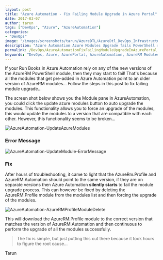 ```yaml
---
layout: post
title: "Azure Automation - Fix Failing Module Upgrade in Azure Portal"
date: 2017-03-07
author: tarun
tags: ["DevOps", "Azure", "AzureAutomation"]
categories:
- "DevOps"
image: "/images/screenshots/tarun/AzureDTL/AzureDtl_DevOps_InfrastructureIsCode.png"
description: "Azure Automation Azure Modules Upgrade fails PowerShell run book fails"
permalink: /DevOps/AzureAutomationFixFailingModuleUpgradeInAzurePortal
keywords: "DevOps, Azure, AzurePortal, AzureAutomation, AzureRM Modules, PowerShell Run Books"
---
```


If your Run Books in Azure Automation rely on any of the new versions of the AzureRM PowerShell module, then they may start to fail! That's because all the modules that get pre-added in Azure Automation point to an older version of AzureRM modules... Follow the steps in this post to fix failing module upgrade...
<!--more-->

The screen shot below shows you the Module pane in AzureAutomation, you could click the update azure modules button to auto upgrade the modules. This functionality allows you to force an upgrade of the modules, this would update the modules to a version that are compatible with each other. However, this functionality seems to be broken...

![AzureAutomation-UpdateAzureModules]({{site.url}}/images/screenshots/tarun/AzureAutomation/AzureAutomationUpdateAzureModules.PNG)

### Error Message 

![AzureAutomation-UpdateModule-ErrorMessage]({{site.url}}/images/screenshots/tarun/AzureAutomation/AzureAutomationModuleUpgradeFailureErrorMessage.PNG)

### Fix 

After hours of troubleshooting, it came to light that the AzureRm.Profile and AzureRM.Automation should point to the same version, if they are on separate versions then Azure Automation __silently starts__ to fail the module upgrade process. This can however be fixed by deleting the AzureRM.Profile module from the modules list and then forcing the upgrade of the modules.


![AzureAutomation-AzureRMProfileModuleDelete]({{site.url}}/images/screenshots/tarun/AzureAutomation/AzureRMProfileModuleDelete.PNG)

This will download the AzureRM.Profile module to the correct version that matches the version of AzureRM.Automation and then continuous to perform the upgrade of all the modules successfully. 

> The fix is simple, but just putting this out there because it took hours to figure the root cause...

Tarun
